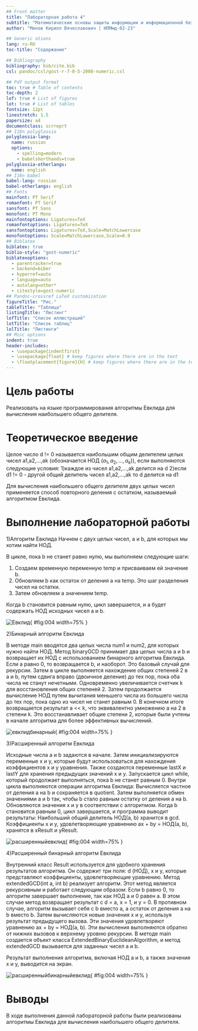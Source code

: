 ```yaml
---
## Front matter
title: "Лабораторная работа 4"
subtitle: "Математические основы защиты информации и информационной безопасности"
author: "Минов Кирилл Вячеславович | НПМмд-02-23"

## Generic otions
lang: ru-RU
toc-title: "Содержание"

## Bibliography
bibliography: bib/cite.bib
csl: pandoc/csl/gost-r-7-0-5-2008-numeric.csl

## Pdf output format
toc: true # Table of contents
toc-depth: 2
lof: true # List of figures
lot: true # List of tables
fontsize: 12pt
linestretch: 1.5
papersize: a4
documentclass: scrreprt
## I18n polyglossia
polyglossia-lang:
  name: russian
  options:
	- spelling=modern
	- babelshorthands=true
polyglossia-otherlangs:
  name: english
## I18n babel
babel-lang: russian
babel-otherlangs: english
## Fonts
mainfont: PT Serif
romanfont: PT Serif
sansfont: PT Sans
monofont: PT Mono
mainfontoptions: Ligatures=TeX
romanfontoptions: Ligatures=TeX
sansfontoptions: Ligatures=TeX,Scale=MatchLowercase
monofontoptions: Scale=MatchLowercase,Scale=0.9
## Biblatex
biblatex: true
biblio-style: "gost-numeric"
biblatexoptions:
  - parentracker=true
  - backend=biber
  - hyperref=auto
  - language=auto
  - autolang=other*
  - citestyle=gost-numeric
## Pandoc-crossref LaTeX customization
figureTitle: "Рис."
tableTitle: "Таблица"
listingTitle: "Листинг"
lofTitle: "Список иллюстраций"
lotTitle: "Список таблиц"
lolTitle: "Листинги"
## Misc options
indent: true
header-includes:
  - \usepackage{indentfirst}
  - \usepackage{float} # keep figures where there are in the text
  - \floatplacement{figure}{H} # keep figures where there are in the text
---
```


# Цель работы

Реализовать на языке программирования алгоритмы Евклида для вычисления наибольшего общего делителя.

# Теоретическое введение

Целое число d != 0 называется наибольшим общим делителем целых чисел a1,a2,...,ak (обозначается НОД $(a_1, a_2, ..., a_k)$), если выполняются следующие условия:
1)каждое из чисел a1,a2,...,ak делится на d
2)если d1 != 0 - другой общий делитель чисел a1,a2,...,ak то d делится на d1

Для вычисления наибольшего общего делителя двух целых чисел применяется способ повторного деления с остатком, называемый алгоритмом Евклида.

# Выполнение лабораторной работы

1)Алгоритм Евклида
Начнем с двух целых чисел, a и b, для которых мы хотим найти НОД.

В цикле, пока b не станет равно нулю, мы выполняем следующие шаги:

1. Создаем временную переменную temp и присваиваем ей значение b.
2. Обновляем b как остаток от деления a на temp. Это шаг разделения чисел на остатки.
3. Затем обновляем a значением temp.

Когда b становится равным нулю, цикл завершается, и a будет содержать НОД исходных чисел a и b.

![Евклид](images/Евклид.PNG){ #fig:004 width=75% }

2)Бинарный алгоритм Евклида

В методе main вводятся два целых числа num1 и num2, для которых нужно найти НОД.
Метод binaryGCD принимает два целых числа a и b и возвращает их НОД с использованием бинарного алгоритма Евклида.
Если a равно 0, то возвращается b, и наоборот. Это базовый случай для рекурсии.
Затем в цикле выполняется нахождение общих степеней 2 в a и b, путем сдвига вправо (двоичное деление) до тех пор, пока оба числа не станут нечетными.
Одновременно увеличивается счетчик k для восстановления общих степеней 2.
Затем продолжается вычисление НОД путем вычитания меньшего числа из большего числа до тех пор, пока одно из чисел не станет равным 0.
В конечном итоге возвращается результат a << k, что эквивалентно умножению a на 2 в степени k. Это восстанавливает общие степени 2, которые были учтены в начале алгоритма для более эффективных вычислений.

![евклидбинарный](images/евклидбинарный.PNG){ #fig:004 width=75% }

3)Расширенный алгоритм Евклида

Исходные числа a и b задаются в начале.
Затем инициализируются переменные x и y, которые будут использоваться для нахождения коэффициентов x и y уравнения. Также создаются переменные lastX и lastY для хранения предыдущих значений x и y.
Запускается цикл while, который продолжает выполняться, пока b не станет равным 0. Внутри цикла выполняются операции алгоритма Евклида:
Вычисляется частное от деления a на b и сохраняется в quotient.
Затем выполняется обмен значениями a и b так, чтобы b стало равным остатку от деления a на b.
Обновляются значения x и y в соответствии с алгоритмом.
Когда b становится равным 0, цикл завершается, и программа выводит результаты:
Наибольший общий делитель НОД(a, b) хранится в gcd.
Коэффициенты x и y, удовлетворяющие уравнению ax + by = НОД(a, b), хранятся в xResult и yResult.

![расширенныйевклид](images/расширенныйевклид.PNG){ #fig:004 width=75% }

4)Расширенный бинарный алгоритм Евклида

Внутренний класс Result используется для удобного хранения результатов алгоритма. Он содержит три поля: d (НОД), x и y, которые представляют коэффициенты, удовлетворяющие уравнению.
Метод extendedGCD(int a, int b) реализует алгоритм. Этот метод является рекурсивным и работает следующим образом:
Если b равно 0, то алгоритм завершает выполнение, так как НОД a и 0 равен a. В этом случае метод возвращает результат с d = a, x = 1, и y = 0.
В противном случае, алгоритм вызывает себя с b вместо a, а остаток от деления a на b вместо b.
Затем вычисляются новые значения x и y, используя результат предыдущего вызова. Эти значения удовлетворяют уравнению ax + by = НОД(a, b). 
Эти вычисления выполняются обратно от нижних вызовов к верхнему уровню рекурсии.
В методе main создается объект класса  ExtendedBinaryEuclideanAlgorithm, и метод extendedGCD вызывается для заданных чисел a и b.

Результат выполнения алгоритма, включая НОД a и b, а также значения x и y, выводится на экран.

![расширенныйбинарныйевклид](images/расширенныйбинарныйевклид.PNG){ #fig:004 width=75% }



# Выводы

В ходе выполнения данной лабораторной работы были реализованы алгоритмы Евклида для вычисления наибольшего общего делителя.


